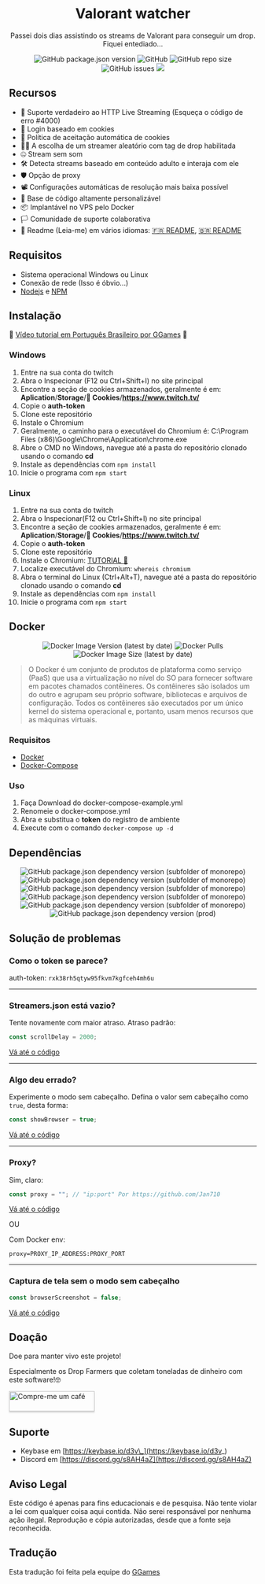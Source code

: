 <h1 align="center">Valorant watcher</h1>
<p align="center"> Passei dois dias assistindo os streams de Valorant para conseguir um drop. Fiquei entediado...</p>
<p align="center">
<img alt="GitHub package.json version" src="https://img.shields.io/github/package-json/v/D3vl0per/Valorant-watcher"> <img alt="GitHub" src="https://img.shields.io/github/repo-size/D3vl0per/Valorant-watcher"> <img alt="GitHub repo size" src="https://img.shields.io/github/license/D3vl0per/Valorant-watcher"> <img alt="GitHub issues" src="https://img.shields.io/github/issues/D3vl0per/Valorant-watcher"> <a href="https://asciinema.org/a/rob4Rh1EG4XFVfN4XWK67JSnf" target="_blank"><img src="https://asciinema.org/a/rob4Rh1EG4XFVfN4XWK67JSnf.svg" /></a>
</p>

## Recursos

- 🎥 Suporte verdadeiro ao HTTP Live Streaming (Esqueça o código de erro #4000)
- 🔐 Login baseado em cookies
- 📜 Política de aceitação automática de cookies
- 👨‍💻 A escolha de um streamer aleatório com tag de drop habilitada
- 🤐 Stream sem som
- 🛠 Detecta streams baseado em conteúdo adulto e interaja com ele
- 🛡 Opção de proxy
- 📽 Configurações automáticas de resolução mais baixa possível
- 🧰 Base de código altamente personalizável
- 📦 Implantável no VPS pelo Docker
- 🏳️ Comunidade de suporte colaborativa
- 💬 Readme (Leia-me) em vários idiomas: [🇫🇷 README](https://github.com/D3vl0per/Valorant-watcher/blob/languages/README_FR.md), [🇧🇷 README](https://github.com/D3vl0per/Valorant-watcher/blob/languages/README_BR.md)

## Requisitos

- Sistema operacional Windows ou Linux
- Conexão de rede (Isso é óbvio...)
- [Nodejs](https://nodejs.org/pt-br/download/) e [NPM](https://www.npmjs.com/get-npm)

## Instalação

🎥 [Vídeo tutorial em Português Brasileiro por GGames](https://youtu.be/BvCUnhw9Vcw) 🎥

### Windows

1. Entre na sua conta do twitch
2. Abra o Inspecionar (F12 ou Ctrl+Shift+I) no site principal
3. Encontre a seção de cookies armazenados, geralmente é em: **Aplication**/**Storage**/**🍪 Cookies**/**https://www.twitch.tv/**
4. Copie o **auth-token**
5. Clone este repositório
6. Instale o Chromium
7. Geralmente, o caminho para o executável do Chromium é: C:\\Program Files (x86)\\Google\\Chrome\\Application\\chrome.exe
8. Abre o CMD no Windows, navegue até a pasta do repositório clonado usando o comando **cd**
9. Instale as dependências com `npm install`
10. Inicie o programa com `npm start`

### Linux

1. Entre na sua conta do twitch
2. Abra o Inspecionar(F12 ou Ctrl+Shift+I) no site principal
3. Encontre a seção de cookies armazenados, geralmente é em: **Aplication**/**Storage**/**🍪 Cookies**/**https://www.twitch.tv/**
4. Copie o **auth-token**
5. Clone este repositório
6. Instale o Chromium: [TUTORIAL 🤗](https://www.addictivetips.com/ubuntu-linux-tips/install-chromium-on-linux/)
7. Localize executável do Chromium: `whereis chromium`
8. Abra o terminal do Linux (Ctrl+Alt+T), navegue até a pasta do repositório clonado usando o comando **cd**
9. Instale as dependências com `npm install`
10. Inicie o programa com `npm start`

## Docker

<p align="center">
<img alt="Docker Image Version (latest by date)" src="https://img.shields.io/docker/v/d3vm/valorant-watcher"> <img alt="Docker Pulls" src="https://img.shields.io/docker/pulls/d3vm/valorant-watcher"> <img alt="Docker Image Size (latest by date)" src="https://img.shields.io/docker/image-size/d3vm/valorant-watcher">
</p>

> O Docker é um conjunto de produtos de plataforma como serviço (PaaS) que usa a virtualização no nível do SO para fornecer software em pacotes chamados contêineres. Os contêineres são isolados um do outro e agrupam seu próprio software, bibliotecas e arquivos de configuração. Todos os contêineres são executados por um único kernel do sistema operacional e, portanto, usam menos recursos que as máquinas virtuais.

### Requisitos

- [Docker](https://docs.docker.com/get-docker/)
- [Docker-Compose](https://docs.docker.com/compose/install/)

### Uso

1. Faça Download do docker-compose-example.yml
2. Renomeie o docker-compose.yml
3. Abra e substitua o **token** do registro de ambiente
4. Execute com o comando `docker-compose up -d`

## Dependências

<p align="center">
<img alt="GitHub package.json dependency version (subfolder of monorepo)" src="https://img.shields.io/github/package-json/dependency-version/D3vl0per/Valorant-watcher/puppeteer-core"> <img alt="GitHub package.json dependency version (subfolder of monorepo)" src="https://img.shields.io/github/package-json/dependency-version/D3vl0per/Valorant-watcher/cheerio"> <img alt="GitHub package.json dependency version (subfolder of monorepo)" src="https://img.shields.io/github/package-json/dependency-version/D3vl0per/Valorant-watcher/inquirer"> <img alt="GitHub package.json dependency version (subfolder of monorepo)" src="https://img.shields.io/github/package-json/dependency-version/D3vl0per/Valorant-watcher/dotenv"> <img alt="GitHub package.json dependency version (subfolder of monorepo)" src="https://img.shields.io/github/package-json/dependency-version/D3vl0per/Valorant-watcher/dayjs"> <img alt="GitHub package.json dependency version (prod)" src="https://img.shields.io/github/package-json/dependency-version/D3vl0per/valorant-watcher/tree-kill">
</p>

## Solução de problemas

### Como o token se parece?

auth-token: `rxk38rh5qtyw95fkvm7kgfceh4mh6u`

---

### Streamers.json está vazio?

Tente novamente com maior atraso.
Atraso padrão:

```javascript
const scrollDelay = 2000;
```

[Vá até o código](https://github.com/D3vl0per/Valorant-watcher/blob/12dce8065423861971b7088563ad936b2dcc2559/app.js#L15)

---

### Algo deu errado?

Experimente o modo sem cabeçalho. Defina o valor sem cabeçalho como `true`, desta forma:

```javascript
const showBrowser = true;
```

[Vá até o código](https://github.com/D3vl0per/Valorant-watcher/blob/12dce8065423861971b7088563ad936b2dcc2559/app.js#L24)

---

### Proxy?

Sim, claro:

```javascript
const proxy = ""; // "ip:port" Por https://github.com/Jan710
```

[Vá até o código](https://github.com/D3vl0per/Valorant-watcher/blob/12dce8065423861971b7088563ad936b2dcc2559/app.js#L25)

OU

Com Docker env:

```
proxy=PROXY_IP_ADDRESS:PROXY_PORT
```

---

### Captura de tela sem o modo sem cabeçalho

```javascript
const browserScreenshot = false;
```

[Vá até o código](https://github.com/D3vl0per/Valorant-watcher/blob/12dce8065423861971b7088563ad936b2dcc2559/app.js#L27)

## Doação

Doe para manter vivo este projeto!

Especialmente os Drop Farmers que coletam toneladas de dinheiro com este software!🤓

<a href="https://www.buymeacoffee.com/D3v" target="_blank"><img src="https://www.buymeacoffee.com/assets/img/custom_images/orange_img.png" alt="Compre-me um café" style="height: 41px !important;width: 174px !important;box-shadow: 0px 3px 2px 0px rgba(190, 190, 190, 0.5) !important;-webkit-box-shadow: 0px 3px 2px 0px rgba(190, 190, 190, 0.5) !important;" ></a>

## Suporte

- Keybase em [https://keybase.io/d3v\_](https://keybase.io/d3v_)
- Discord em [https://discord.gg/s8AH4aZ](https://discord.gg/s8AH4aZ)

## Aviso Legal

Este código é apenas para fins educacionais e de pesquisa.
Não tente violar a lei com qualquer coisa aqui contida.
Não serei responsável por nenhuma ação ilegal.
Reprodução e cópia autorizadas, desde que a fonte seja reconhecida.

## Tradução

Esta tradução foi feita pela equipe do [GGames](https://ggames.com.br/)
